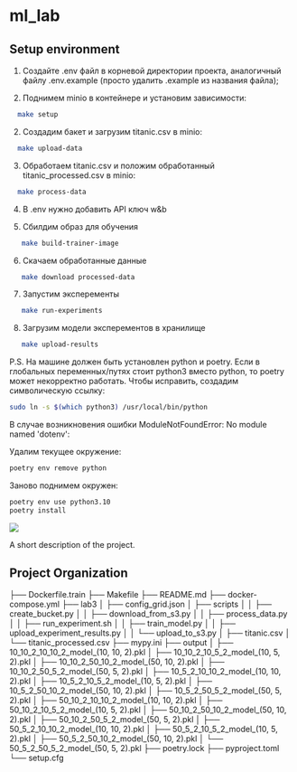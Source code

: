 # ml_lab

## Setup environment
1. Создайте .env файл в корневой директории проекта, аналогичный файлу .env.example (просто удалить .example из названия файла);

2. Поднимем minio в контейнере и установим зависимости:
 ```bash
   make setup
   ```

2. Создадим бакет и загрузим titanic.csv в minio:
 ```bash
   make upload-data
   ```

3. Обработаем titanic.csv и положим обработанный titanic_processed.csv в minio:
 ```bash
   make process-data
   ```

4. В .env нужно добавить API ключ w&b

5. Сбилдим образ для обучения 
```bash
   make build-trainer-image
```

6. Скачаем обработанные данные
```bash 
   make download processed-data
```

7. Запустим эксперементы 
```bash
   make run-experiments
```

8. Загрузим модели эксперементов в хранилище 
```bash
   make upload-results
```

P.S. На машине должен быть установлен python и poetry. Если в глобальных переменных/путях стоит python3 вместо python, то poetry может некорректно работать. Чтобы исправить, создадим символическую ссылку:
   ```bash
   sudo ln -s $(which python3) /usr/local/bin/python
   ```

В случае возникновения ошибки ModuleNotFoundError: No module named 'dotenv': 

Удалим текущее окружение:
   ```bash 
   poetry env remove python
   ```

Заново поднимем окружен: 
   ```bash
   poetry env use python3.10
   poetry install
   ```

<a target="_blank" href="https://cookiecutter-data-science.drivendata.org/">
    <img src="https://img.shields.io/badge/CCDS-Project%20template-328F97?logo=cookiecutter" />
</a>

A short description of the project.

## Project Organization

├── Dockerfile.train
├── Makefile
├── README.md
├── docker-compose.yml
├── lab3
│   ├── config_grid.json
│   ├── scripts
│   │   ├── create_bucket.py
│   │   ├── download_from_s3.py
│   │   ├── process_data.py
│   │   ├── run_experiment.sh
│   │   ├── train_model.py
│   │   ├── upload_experiment_results.py
│   │   └── upload_to_s3.py
│   ├── titanic.csv
│   └── titanic_processed.csv
├── mypy.ini
├── output
│   ├── 10_10_2_10_10_2_model_(10, 10, 2).pkl
│   ├── 10_10_2_10_5_2_model_(10, 5, 2).pkl
│   ├── 10_10_2_50_10_2_model_(50, 10, 2).pkl
│   ├── 10_10_2_50_5_2_model_(50, 5, 2).pkl
│   ├── 10_5_2_10_10_2_model_(10, 10, 2).pkl
│   ├── 10_5_2_10_5_2_model_(10, 5, 2).pkl
│   ├── 10_5_2_50_10_2_model_(50, 10, 2).pkl
│   ├── 10_5_2_50_5_2_model_(50, 5, 2).pkl
│   ├── 50_10_2_10_10_2_model_(10, 10, 2).pkl
│   ├── 50_10_2_10_5_2_model_(10, 5, 2).pkl
│   ├── 50_10_2_50_10_2_model_(50, 10, 2).pkl
│   ├── 50_10_2_50_5_2_model_(50, 5, 2).pkl
│   ├── 50_5_2_10_10_2_model_(10, 10, 2).pkl
│   ├── 50_5_2_10_5_2_model_(10, 5, 2).pkl
│   ├── 50_5_2_50_10_2_model_(50, 10, 2).pkl
│   └── 50_5_2_50_5_2_model_(50, 5, 2).pkl
├── poetry.lock
├── pyproject.toml
└── setup.cfg

